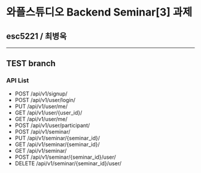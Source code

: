 # 와플스튜디오 Backend Seminar[3] 과제

## esc5221 / 최병욱
_________________________________________


## TEST branch
### API List
- POST /api/v1/signup/
- POST /api/v1/user/login/
- PUT /api/v1/user/me/
- GET /api/v1/user/{user_id}/
- GET /api/v1/user/me/
- POST /api/v1/user/participant/
- POST /api/v1/seminar/
- PUT /api/v1/seminar/{seminar_id}/
- GET /api/v1/seminar/{seminar_id}/
- GET /api/v1/seminar/
- POST /api/v1/seminar/{seminar_id}/user/
- DELETE /api/v1/seminar/{seminar_id}/user/
